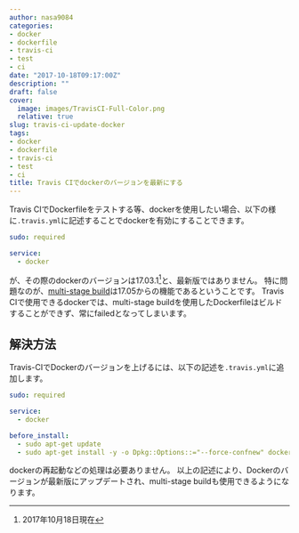 ```yaml
---
author: nasa9084
categories:
- docker
- dockerfile
- travis-ci
- test
- ci
date: "2017-10-18T09:17:00Z"
description: ""
draft: false
cover:
  image: images/TravisCI-Full-Color.png
  relative: true
slug: travis-ci-update-docker
tags:
- docker
- dockerfile
- travis-ci
- test
- ci
title: Travis CIでdockerのバージョンを最新にする
---
```



Travis CIでDockerfileをテストする等、dockerを使用したい場合、以下の様に`.travis.yml`に記述することでdockerを有効にすることできます。

``` yaml
sudo: required

service:
  - docker
```

が、その際のdockerのバージョンは17.03.1[^1]と、最新版ではありません。
特に問題なのが、[multi-stage build](https://docs.docker.com/engine/userguide/eng-image/multistage-build/)は17.05からの機能であるということです。
Travis CIで使用できるdockerでは、multi-stage buildを使用したDockerfileはビルドすることができず、常にfailedとなってしまいます。

## 解決方法
Travis-CIでDockerのバージョンを上げるには、以下の記述を`.travis.yml`に追加します。

``` yaml
sudo: required

service:
  - docker

before_install:
  - sudo apt-get update
  - sudo apt-get install -y -o Dpkg::Options::="--force-confnew" docker-ce
```

dockerの再起動などの処理は必要ありません。
以上の記述により、Dockerのバージョンが最新版にアップデートされ、multi-stage buildも使用できるようになります。

[^1]: 2017年10月18日現在

